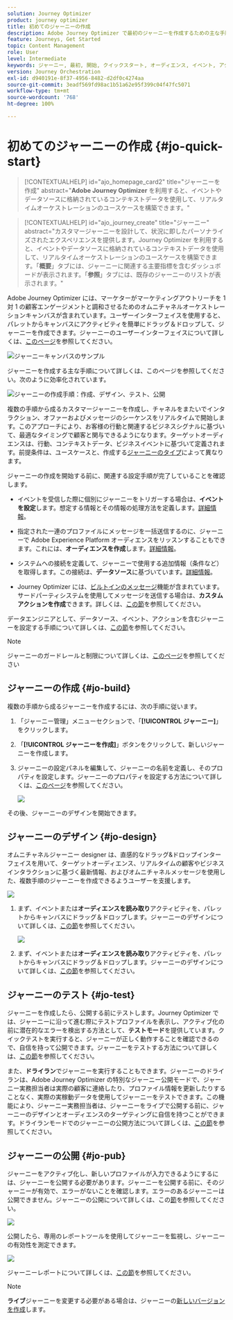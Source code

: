 ```yaml
---
solution: Journey Optimizer
product: journey optimizer
title: 初めてのジャーニーの作成
description: Adobe Journey Optimizer で最初のジャーニーを作成するための主な手順
feature: Journeys, Get Started
topic: Content Management
role: User
level: Intermediate
keywords: ジャーニー, 最初, 開始, クイックスタート, オーディエンス, イベント, アクション
version: Journey Orchestration
exl-id: d940191e-8f37-4956-8482-d2df0c4274aa
source-git-commit: 3eadf569fd98ac1b51a62e95f399c04f47fc5071
workflow-type: tm+mt
source-wordcount: '768'
ht-degree: 100%

---
```


# 初めてのジャーニーの作成 {#jo-quick-start}

>[!CONTEXTUALHELP]
>id="ajo_homepage_card2"
>title="ジャーニーを作成"
>abstract="**Adobe Journey Optimizer** を利用すると、イベントやデータソースに格納されているコンテキストデータを使用して、リアルタイムオーケストレーションのユースケースを構築できます。"

>[!CONTEXTUALHELP]
>id="ajo_journey_create"
>title="ジャーニー"
>abstract="カスタマージャーニーを設計して、状況に即したパーソナライズされたエクスペリエンスを提供します。Journey Optimizer を利用すると、イベントやデータソースに格納されているコンテキストデータを使用して、リアルタイムオーケストレーションのユースケースを構築できます。「**概要**」タブには、ジャーニーに関連する主要指標を含むダッシュボードが表示されます。「**参照**」タブには、既存のジャーニーのリストが表示されます。"

Adobe Journey Optimizer には、マーケターがマーケティングアウトリーチを 1 対 1 の顧客エンゲージメントと調和させるためのオムニチャネルオーケストレーションキャンバスが含まれています。ユーザーインターフェイスを使用すると、パレットからキャンバスにアクティビティを簡単にドラッグ＆ドロップして、ジャーニーを作成できます。ジャーニーのユーザーインターフェイスについて詳しくは、[このページ](journey-ui.md)を参照してください。

![ジャーニーキャンバスのサンプル](assets/journey38.png)


ジャーニーを作成する主な手順について詳しくは、このページを参照してください。次のように効率化されています。

![ジャーニーの作成手順：作成、デザイン、テスト、公開](assets/journey-creation-process.png)


複数の手順から成るカスタマージャーニーを作成し、チャネルをまたいでインタラクション、オファーおよびメッセージのシーケンスをリアルタイムで開始します。このアプローチにより、お客様の行動と関連するビジネスシグナルに基づいて、最適なタイミングで顧客と関与できるようになります。ターゲットオーディエンスは、行動、コンテキストデータ、ビジネスイベントに基づいて定義されます。前提条件は、ユースケースと、作成する[ジャーニーのタイプ](entry-management.md#types-of-journeys)によって異なります。

ジャーニーの作成を開始する前に、関連する設定手順が完了していることを確認します。

* イベントを受信した際に個別にジャーニーをトリガーする場合は、**イベントを設定**&#x200B;します。想定する情報とその情報の処理方法を定義します。[詳細情報](../event/about-events.md)。

<!--   ![](assets/jo-event7bis.png)  -->

* 指定された一連のプロファイルにメッセージを一括送信するのに、ジャーニーで Adobe Experience Platform オーディエンスをリッスンすることもできます。これには、**オーディエンスを作成**&#x200B;します。[詳細情報](../audience/about-audiences.md)。

<!--   ![](assets/segment2.png)  -->

* システムへの接続を定義して、ジャーニーで使用する追加情報（条件など）を取得します。この接続は、**データソース**&#x200B;に基づいています。[詳細情報](../datasource/about-data-sources.md)。

<!--   ![](assets/jo-datasource.png)  -->

* Journey Optimizer には、[ビルトインのメッセージ](../building-journeys/journeys-message.md)機能が含まれています。サードパーティシステムを使用してメッセージを送信する場合は、**カスタムアクションを作成**&#x200B;できます。詳しくは、[この節](../action/action.md)を参照してください。

<!--    ![](assets/custom2.png)  -->


データエンジニアとして、データソース、イベント、アクションを含むジャーニーを設定する手順について詳しくは、[この節](../configuration/about-data-sources-events-actions.md)を参照してください。


>[!NOTE]
>
>ジャーニーのガードレールと制限について詳しくは、[このページ](../start/guardrails.md)を参照してください

## ジャーニーの作成 {#jo-build}

複数の手順から成るジャーニーを作成するには、次の手順に従います。

1. 「ジャーニー管理」メニューセクションで、「**[!UICONTROL ジャーニー]**」をクリックします。

1. 「**[!UICONTROL ジャーニーを作成]**」ボタンをクリックして、新しいジャーニーを作成します。

1. ジャーニーの設定パネルを編集して、ジャーニーの名前を定義し、そのプロパティを設定します。ジャーニーのプロパティを設定する方法について詳しくは、[このページ](journey-properties.md)を参照してください。

   ![](assets/jo-properties.png)

その後、ジャーニーのデザインを開始できます。

## ジャーニーのデザイン {#jo-design}

オムニチャネルジャーニー designer は、直感的なドラッグ&amp;ドロップインターフェイスを用いて、ターゲットオーディエンス、リアルタイムの顧客やビジネスインタラクションに基づく最新情報、およびオムニチャネルメッセージを使用した、複数手順のジャーニーを作成できるようユーザーを支援します。

![](assets/journey38.png)

1. まず、イベントまたは&#x200B;**オーディエンスを読み取り**&#x200B;アクティビティを、パレットからキャンバスにドラッグ＆ドロップします。ジャーニーのデザインについて詳しくは、[この節](using-the-journey-designer.md)を参照してください。

   ![](assets/read-segment.png)

1. まず、イベントまたは&#x200B;**オーディエンスを読み取り**&#x200B;アクティビティを、パレットからキャンバスにドラッグ＆ドロップします。ジャーニーのデザインについて詳しくは、[この節](using-the-journey-designer.md)を参照してください。

## ジャーニーのテスト {#jo-test}

ジャーニーを作成したら、公開する前にテストします。Journey Optimizer では、ジャーニーに沿って進む際にテストプロファイルを表示し、アクティブ化の前に潜在的なエラーを検出する方法として、**テストモード**&#x200B;を提供しています。クイックテストを実行すると、ジャーニーが正しく動作することを確認できるので、自信を持って公開できます。ジャーニーをテストする方法について詳しくは、[この節](testing-the-journey.md)を参照してください。

また、**ドライラン**&#x200B;でジャーニーを実行することもできます。ジャーニーのドライランは、Adobe Journey Optimizer の特別なジャーニー公開モードで、ジャーニー実務担当者は実際の顧客に連絡したり、プロファイル情報を更新したりすることなく、実際の実稼動データを使用してジャーニーをテストできます。この機能により、ジャーニー実務担当者は、ジャーニーをライブで公開する前に、ジャーニーのデザインとオーディエンスのターゲティングに自信を持つことができます。ドライランモードでのジャーニーの公開方法について詳しくは、[この節](journey-dry-run.md)を参照してください。

## ジャーニーの公開 {#jo-pub}

ジャーニーをアクティブ化し、新しいプロファイルが入力できるようにするには、ジャーニーを公開する必要があります。ジャーニーを公開する前に、そのジャーニーが有効で、エラーがないことを確認します。エラーのあるジャーニーは公開できません。ジャーニーの公開について詳しくは、この[節](publishing-the-journey.md)を参照してください。

![](assets/jo-journeyuc2_32bis.png)

公開したら、専用のレポートツールを使用してジャーニーを監視し、ジャーニーの有効性を測定できます。

![](assets/jo-dynamic_report_journey_12.png)

ジャーニーレポートについて詳しくは、[この節](../reports/live-report.md)を参照してください。

>[!NOTE]
>
>**ライブ**&#x200B;ジャーニーを変更する必要がある場合は、ジャーニーの[新しいバージョンを作成](journey-ui.md#journey-versions)します。
